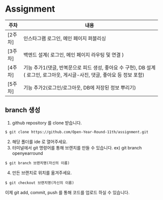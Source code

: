 # Assignment
주차 | 내용 
--------|-----------
[2주차]|인스타그램 로그인, 메인 페이지 퍼블리싱
[3주차]|백엔드 설계( 로그인, 메인 페이지 라우팅 및 연결 )
[4주차]|기능 추가1(댓글, 반복문으로 피드 생성, 좋아요 수 구현), DB 설계( 로그인, 로그아웃, 게시글-사진, 댓글, 좋아요 등 정보 포함)
[5주차]|기능 추가2(로그인/로그아웃, DB에 저장된 정보 뿌리기)

## branch 생성
1. github repository 를 clone 받습니다.

```git
$ git clone https://github.com/Open-Year-Round-11th/assignment.git
```

2. 해당 폴더를 ide 로 열어주세요.
3. 터미널에서 git 명령어를 통해 브랜치를 만들 수 있습니다.
ex) git branch openyearround
```git
$ git branch 브랜치명(자신의 이름)
```
4. 만든 브랜치로 위치를 옮겨주세요.
```git
$ git checkout 브랜치명(자신의 이름)
```

이제 git add, commit, push 를 통해 코드를 업로드 하실 수 있습니다.
